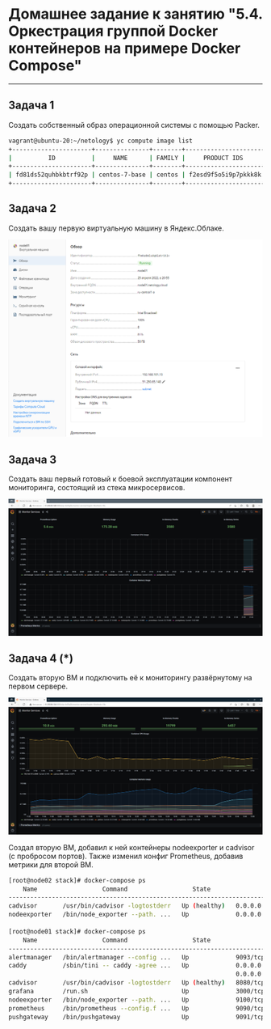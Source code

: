# Домашнее задание к занятию "5.4. Оркестрация группой Docker контейнеров на примере Docker Compose"

---

## Задача 1

Создать собственный образ операционной системы с помощью Packer.

```bash
vagrant@ubuntu-20:~/netology$ yc compute image list
+----------------------+---------------+--------+----------------------+--------+
|          ID          |     NAME      | FAMILY |     PRODUCT IDS      | STATUS |
+----------------------+---------------+--------+----------------------+--------+
| fd81ds52quhbkbtrf92p | centos-7-base | centos | f2esd9f5o5i9p7pkkk8k | READY  |
+----------------------+---------------+--------+----------------------+--------+
```

## Задача 2

Создать вашу первую виртуальную машину в Яндекс.Облаке.

![](img/vm.png)
## Задача 3

Создать ваш первый готовый к боевой эксплуатации компонент мониторинга, состоящий из стека микросервисов.

![](img/grafana.png)
## Задача 4 (*)

Создать вторую ВМ и подключить её к мониторингу развёрнутому на первом сервере.

![](img/gradana_2vm.png)

Создал вторую ВМ, добавил к ней контейнеры nodeexporter и cadvisor (с пробросом портов). Также изменил конфиг Prometheus, добавив метрики для второй ВМ.

```bash
[root@node02 stack]# docker-compose ps
    Name                  Command                  State               Ports
-------------------------------------------------------------------------------------
cadvisor       /usr/bin/cadvisor -logtostderr   Up (healthy)   0.0.0.0:8080->8080/tcp
nodeexporter   /bin/node_exporter --path. ...   Up             0.0.0.0:9100->9100/tcp

[root@node01 stack]# docker-compose ps
    Name                  Command                  State                                 Ports
------------------------------------------------------------------------------------------------------------------------
alertmanager   /bin/alertmanager --config ...   Up             9093/tcp
caddy          /sbin/tini -- caddy -agree ...   Up             0.0.0.0:3000->3000/tcp, 0.0.0.0:9090->9090/tcp,
                                                               0.0.0.0:9091->9091/tcp, 0.0.0.0:9093->9093/tcp
cadvisor       /usr/bin/cadvisor -logtostderr   Up (healthy)   8080/tcp
grafana        /run.sh                          Up             3000/tcp
nodeexporter   /bin/node_exporter --path. ...   Up             9100/tcp
prometheus     /bin/prometheus --config.f ...   Up             9090/tcp
pushgateway    /bin/pushgateway                 Up             9091/tcp
```
